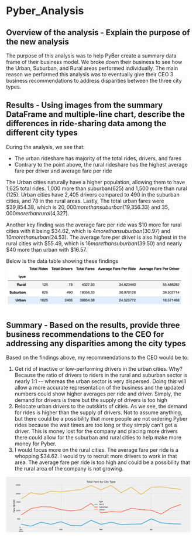 # Pyber_Analysis
## Overview of the analysis - Explain the purpose of the new analysis
The purpose of this analysis was to help PyBer create a summary data frame of their business model. We broke down their business to see how the Urban, Suburban, and Rural areas performed individually. The main reason we performed this analysis was to eventually give their CEO 3 business recommendations to address disparities between the three city types.
## Results - Using images from the summary DataFrame and multiple-line chart, describe the differences in ride-sharing data among the different city types
During the analysis, we see that:

- The urban rideshare has majority of the total rides, drivers, and fares
- Contrary to the point above, the rural rideshare has the highest average fare per driver and average fare per ride

The Urban cities naturally have a higher population, allowing them to have 1,625 total rides. 1,000 more than suburban(625) and 1,500 more than rural (125). Urban cities have 2,405 drivers compared to 490 in the suburban cities, and 78 in the rural areas. Lastly, The total urban fares were $39,854.38, which is $20,000 more than suburban($19,356.33) and $35,000 more than rural ($4,327).

Another key finding was the average fare per ride was $10 more for rural cities with it being $34.62, which is $4 more than suburban ($30.97) and $10 more than urban ($24.53). The average fare per driver is also highest in the rural cities with $55.49, which is $16 more than suburban ($39.50) and nearly $40 more than urban with $16.57. 

Below is the data table showing these findings
![Results](https://github.com/jgarciat1/Pyber_Analysis/blob/main/analysis/Data%20Results.png)
## Summary - Based on the results, provide three business recommendations to the CEO for addressing any disparities among the city types
Based on the findings above, my recommendations to the CEO would be to:

1. Get rid of inactive or low-performing drivers in the urban cities. Why? Because the ratio of drivers to riders in the rural and suburban sector is nearly 1:1 -- whereas the urban sector is very dispersed. Doing this will allow a more accurate representation of the business and the updated numbers could show higher averages per ride and driver. Simply, the demand for drivers is there but the supply of drivers is too high
2. Relocate urban drivers to the outskirts of cities. As we see, the demand for rides is higher than the supply of drivers. Not to assume anything, but there could be a possibility that more people are not ordering Pyber rides because the wait times are too long or they simply can't get a driver. This is money lost for the company and placing more drivers there could allow for the suburban and rural cities to help make more money for Pyber.
3. I would focus more on the rural cities. The average fare per ride is a whopping $34.62. I would try to recruit more drivers to work in that area. The average fare per ride is too high and could be a possibility that the rural area of the company is not growing.

![PyberFareSummary](https://github.com/jgarciat1/Pyber_Analysis/blob/main/analysis/PyBer_fare_summary.png)
